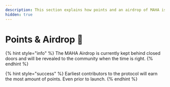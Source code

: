 ```yaml
---
description: This section explains how points and an airdrop of MAHA is given out.
hidden: true
---
```


# Points & Airdrop 🎉

{% hint style="info" %}
The MAHA Airdrop is currently kept behind closed doors and will be revealed to the community when the time is right.&#x20;
{% endhint %}

{% hint style="success" %}
Earliest contributors to the protocol will earn the most amount of points. Even prior to launch.
{% endhint %}
